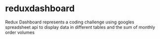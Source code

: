 # reduxdashboard
Redux Dashboard represents a coding challenge using googles spreadsheet api to display data in different tables and the sum of monthly order volumes
